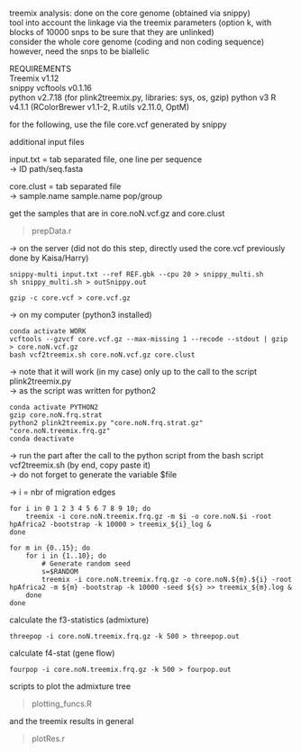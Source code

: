 treemix analysis: done on the core genome (obtained via snippy)  
tool into account the linkage via the treemix parameters (option k, with blocks of 10000 snps to be sure that they are unlinked)  
consider the whole core genome (coding and non coding sequence)  
however, need the snps to be biallelic  


REQUIREMENTS  
Treemix v1.12  
snippy
vcftools v0.1.16  
python v2.7.18 (for plink2treemix.py, libraries: sys, os, gzip) 
python v3
R v4.1.1 (RColorBrewer v1.1-2, R.utils v2.11.0, OptM)

for the following, use the file core.vcf generated by snippy  
  

additional input files  

input.txt = tab separated file, one line per sequence  
-> ID	path/seq.fasta

core.clust = tab separated file  
-> sample.name	sample.name	pop/group  


get the samples that are in core.noN.vcf.gz and core.clust
> prepData.r

-> on the server (did not do this step, directly used the core.vcf previously done by Kaisa/Harry)  
```
snippy-multi input.txt --ref REF.gbk --cpu 20 > snippy_multi.sh
sh snippy_multi.sh > outSnippy.out

gzip -c core.vcf > core.vcf.gz
```

-> on my computer  (python3 installed)
```
conda activate WORK
vcftools --gzvcf core.vcf.gz --max-missing 1 --recode --stdout | gzip > core.noN.vcf.gz
bash vcf2treemix.sh core.noN.vcf.gz core.clust
```
-> note that it will work (in my case) only up to the call to the script plink2treemix.py   
-> as the script was written for python2   
```
conda activate PYTHON2
gzip core.noN.frq.strat 
python2 plink2treemix.py "core.noN.frq.strat.gz" "core.noN.treemix.frq.gz"
conda deactivate
```

-> run the part after the call to the python script from the bash script vcf2treemix.sh (by end, copy paste it)  
-> do not forget to generate the variable $file  

-> i = nbr of migration edges  
```
for i in 0 1 2 3 4 5 6 7 8 9 10; do
    treemix -i core.noN.treemix.frq.gz -m $i -o core.noN.$i -root hpAfrica2 -bootstrap -k 10000 > treemix_${i}_log &
done

for m in {0..15}; do
    for i in {1..10}; do
        # Generate random seed
        s=$RANDOM
        treemix -i core.noN.treemix.frq.gz -o core.noN.${m}.${i} -root hpAfrica2 -m ${m} -bootstrap -k 10000 -seed ${s} >> treemix_${m}.log &
    done
done
```


calculate the f3-statistics (admixture)  
```
threepop -i core.noN.treemix.frq.gz -k 500 > threepop.out
```

calculate f4-stat (gene flow)  
```
fourpop -i core.noN.treemix.frq.gz -k 500 > fourpop.out
```


scripts to plot the admixture tree
> plotting_funcs.R

and the treemix results in general
> plotRes.r
